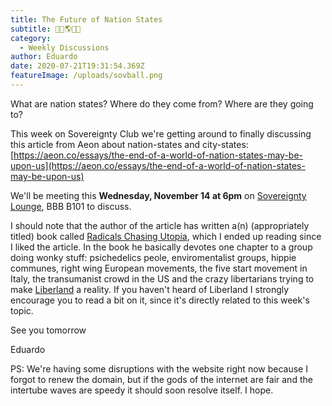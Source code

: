 ```yaml
---
title: The Future of Nation States
subtitle: 🚩🎉🌎🎊📜
category:
  - Weekly Discussions
author: Eduardo
date: 2020-07-21T19:31:54.369Z
featureImage: /uploads/sovball.png
---
```

What are nation states? Where do they come from? Where are they going to?

This week on Sovereignty Club we're getting around to finally discussing this article from Aeon about nation-states and city-states: [https://aeon.co/essays/the-​end-of-a-world-of-nation-​states-may-be-upon-us](https://aeon.co/essays/the-end-of-a-world-of-nation-states-may-be-upon-us)

We'll be meeting this **Wednesday, November 14 at 6pm** on [Sovereignty Lounge](https://i.imgur.com/zQNZHyv.jpg), BBB B101 to discuss.



I should note that the author of the article has written a(n) (appropriately titled) book called [Radicals Chasing Utopia](https://www.amazon.com/Radicals-Chasing-Utopia-Inside-Movements/dp/1568589867), which I ended up reading since I liked the article. In the book he basically devotes one chapter to a group doing wonky stuff: psichedelics peole, enviromentalist groups, hippie communes, right wing European movements, the five start movement in Italy, the transumanist crowd in the US and the crazy libertarians trying to make [Liberland](https://en.wikipedia.org/wiki/Liberland) a reality. If you haven't heard of Liberland I strongly encourage you to read a bit on it, since it's directly related to this week's topic.



See you tomorrow



Eduardo



PS: We're having some disruptions with the website right now because I forgot to renew the domain, but if the gods of the internet are fair and the intertube waves are speedy it should soon resolve itself. I hope.